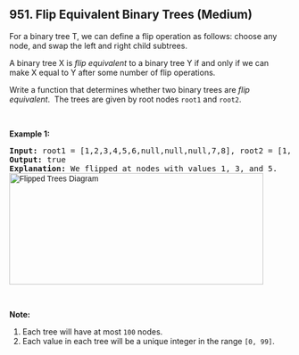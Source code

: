 ## 951. Flip Equivalent Binary Trees (Medium)

<p>For a binary tree T, we can define a flip operation as follows: choose any node, and swap the left and right child subtrees.</p>

<p>A binary tree X&nbsp;is <em>flip equivalent</em> to a binary tree Y if and only if we can make X equal to Y after some number of flip operations.</p>

<p>Write a function that determines whether two binary trees&nbsp;are <em>flip equivalent</em>.&nbsp; The trees are given by root nodes <code>root1</code> and <code>root2</code>.</p>

<p>&nbsp;</p>

<p><strong>Example 1:</strong></p>

<pre>
<strong>Input: </strong>root1 = <span id="example-input-1-1">[1,2,3,4,5,6,null,null,null,7,8]</span>, root2 = <span id="example-input-1-2">[1,3,2,null,6,4,5,null,null,null,null,8,7]</span>
<strong>Output: </strong><span id="example-output-1">true</span>
<strong>Explanation: </strong>We flipped at nodes with values 1, 3, and 5.
<img alt="Flipped Trees Diagram" src="https://assets.leetcode.com/uploads/2018/11/29/tree_ex.png" style="font-family: sans-serif, Arial, Verdana, &quot;Trebuchet MS&quot;; width: 455px; height: 200px;" />
</pre>

<p>&nbsp;</p>

<p><strong>Note:</strong></p>

<ol>
	<li>Each tree will have at most <code>100</code> nodes.</li>
	<li>Each value in each tree will be a unique&nbsp;integer in the range <code>[0, 99]</code>.</li>
</ol>

<div>
<p>&nbsp;</p>
</div>
